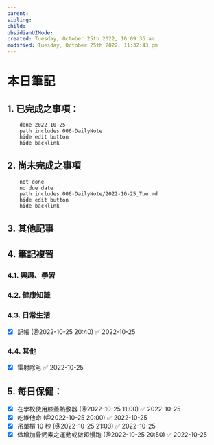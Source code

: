 ```yaml
---
parent: 
sibling: 
child: 
obsidianUIMode: 
created: Tuesday, October 25th 2022, 10:09:36 am
modified: Tuesday, October 25th 2022, 11:32:43 pm
---
```


# 本日筆記

## 1. 已完成之事項：
```tasks
	done 2022-10-25
	path includes 006-DailyNote
	hide edit button 
	hide backlink
```

## 2. 尚未完成之事項
```tasks
	not done
	no due date
	path includes 006-DailyNote/2022-10-25_Tue.md
	hide edit button 
	hide backlink
```

## 3. 其他記事

## 4. 筆記複習
### 4.1. 興趣、學習

### 4.2. 健康知識

### 4.3. 日常生活
- [x] 記帳 (@2022-10-25 20:40) ✅ 2022-10-25

### 4.4. 其他
- [x] 雷射除毛 ✅ 2022-10-25

## 5. 每日保健：
- [x] 在學校使用膝蓋熱敷器 (@2022-10-25 11:00) ✅ 2022-10-25
- [x] 吃維他命 (@2022-10-25 20:00) ✅ 2022-10-25
- [x] 吊單槓 10 秒 (@2022-10-25 21:03) ✅ 2022-10-25
- [x] 做增加骨鈣素之運動或做超慢跑 (@2022-10-25 20:50) ✅ 2022-10-25